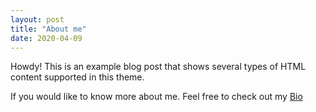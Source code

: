 ```yaml
---
layout: post
title: "About me"
date: 2020-04-09
---
```

<div class="message">
  Howdy! This is an example blog post that shows several types of HTML content supported in this theme.
</div>

If you would like to know more about me. Feel free to check out my [Bio](https://ddhangdd.github.io/about/)


